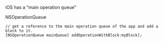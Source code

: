 iOS has a "main operation queue"

NSOperationQueue

```objc
// get a reference to the main operation queue of the app and add a block to it.
[NSOperationQueue mainQueue] addOperationWithBlock:myBlock];
```
